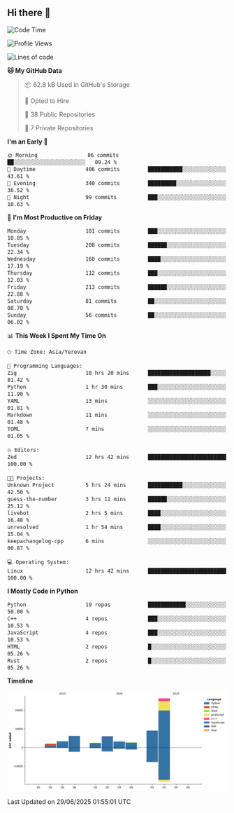 ## Hi there 👋

<!--START_SECTION:waka-->
![Code Time](http://img.shields.io/badge/Code%20Time-1%2C338%20hrs%2014%20mins-blue)

![Profile Views](http://img.shields.io/badge/Profile%20Views-1-blue)

![Lines of code](https://img.shields.io/badge/From%20Hello%20World%20I%27ve%20Written-61.4%20thousand%20lines%20of%20code-blue)

**🐱 My GitHub Data** 

> 📦 62.8 kB Used in GitHub's Storage 
 > 
> 💼 Opted to Hire
 > 
> 📜 38 Public Repositories 
 > 
> 🔑 7 Private Repositories 
 > 
**I'm an Early 🐤** 

```text
🌞 Morning                86 commits          ██░░░░░░░░░░░░░░░░░░░░░░░   09.24 % 
🌆 Daytime                406 commits         ███████████░░░░░░░░░░░░░░   43.61 % 
🌃 Evening                340 commits         █████████░░░░░░░░░░░░░░░░   36.52 % 
🌙 Night                  99 commits          ███░░░░░░░░░░░░░░░░░░░░░░   10.63 % 
```
📅 **I'm Most Productive on Friday** 

```text
Monday                   101 commits         ███░░░░░░░░░░░░░░░░░░░░░░   10.85 % 
Tuesday                  208 commits         ██████░░░░░░░░░░░░░░░░░░░   22.34 % 
Wednesday                160 commits         ████░░░░░░░░░░░░░░░░░░░░░   17.19 % 
Thursday                 112 commits         ███░░░░░░░░░░░░░░░░░░░░░░   12.03 % 
Friday                   213 commits         ██████░░░░░░░░░░░░░░░░░░░   22.88 % 
Saturday                 81 commits          ██░░░░░░░░░░░░░░░░░░░░░░░   08.70 % 
Sunday                   56 commits          ██░░░░░░░░░░░░░░░░░░░░░░░   06.02 % 
```


📊 **This Week I Spent My Time On** 

```text
🕑︎ Time Zone: Asia/Yerevan

💬 Programming Languages: 
Zig                      10 hrs 20 mins      ████████████████████░░░░░   81.42 % 
Python                   1 hr 30 mins        ███░░░░░░░░░░░░░░░░░░░░░░   11.90 % 
YAML                     13 mins             ░░░░░░░░░░░░░░░░░░░░░░░░░   01.81 % 
Markdown                 11 mins             ░░░░░░░░░░░░░░░░░░░░░░░░░   01.48 % 
TOML                     7 mins              ░░░░░░░░░░░░░░░░░░░░░░░░░   01.05 % 

🔥 Editors: 
Zed                      12 hrs 42 mins      █████████████████████████   100.00 % 

🐱‍💻 Projects: 
Unknown Project          5 hrs 24 mins       ███████████░░░░░░░░░░░░░░   42.50 % 
guess-the-number         3 hrs 11 mins       ██████░░░░░░░░░░░░░░░░░░░   25.12 % 
livebot                  2 hrs 5 mins        ████░░░░░░░░░░░░░░░░░░░░░   16.48 % 
unresolved               1 hr 54 mins        ████░░░░░░░░░░░░░░░░░░░░░   15.04 % 
keepachangelog-cpp       6 mins              ░░░░░░░░░░░░░░░░░░░░░░░░░   00.87 % 

💻 Operating System: 
Linux                    12 hrs 42 mins      █████████████████████████   100.00 % 
```

**I Mostly Code in Python** 

```text
Python                   19 repos            ████████████░░░░░░░░░░░░░   50.00 % 
C++                      4 repos             ███░░░░░░░░░░░░░░░░░░░░░░   10.53 % 
JavaScript               4 repos             ███░░░░░░░░░░░░░░░░░░░░░░   10.53 % 
HTML                     2 repos             █░░░░░░░░░░░░░░░░░░░░░░░░   05.26 % 
Rust                     2 repos             █░░░░░░░░░░░░░░░░░░░░░░░░   05.26 % 
```



**Timeline**

![Lines of Code chart](https://raw.githubusercontent.com/0xM4LL0C/0xM4LL0C/main/assets/bar_graph.png)


 Last Updated on 29/06/2025 01:55:01 UTC
<!--END_SECTION:waka-->
